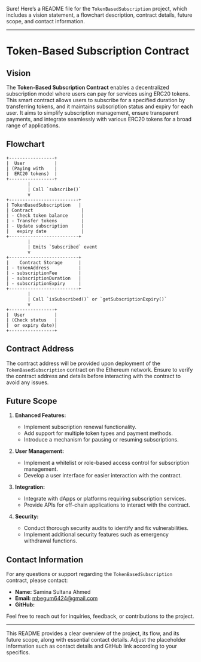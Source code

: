 Sure! Here’s a README file for the `TokenBasedSubscription` project, which includes a vision statement, a flowchart description, contract details, future scope, and contact information.

---

# Token-Based Subscription Contract

## Vision

The **Token-Based Subscription Contract** enables a decentralized subscription model where users can pay for services using ERC20 tokens. This smart contract allows users to subscribe for a specified duration by transferring tokens, and it maintains subscription status and expiry for each user. It aims to simplify subscription management, ensure transparent payments, and integrate seamlessly with various ERC20 tokens for a broad range of applications.

## Flowchart

```plaintext
+-----------------+
|  User           |
| (Paying with    |
|  ERC20 tokens)  |
+-----------------+
        |
        | Call `subscribe()`
        v
+--------------------------+
| TokenBasedSubscription   |
| Contract                  |
| - Check token balance     |
| - Transfer tokens         |
| - Update subscription     |
|   expiry date             |
+--------------------------+
        |
        | Emits `Subscribed` event
        v
+--------------------------+
|    Contract Storage      |
| - tokenAddress           |
| - subscriptionFee        |
| - subscriptionDuration   |
| - subscriptionExpiry     |
+--------------------------+
        |
        | Call `isSubscribed()` or `getSubscriptionExpiry()`
        v
+-----------------+
|  User           |
| (Check status   |
|  or expiry date)|
+-----------------+
```

## Contract Address

The contract address will be provided upon deployment of the `TokenBasedSubscription` contract on the Ethereum network. Ensure to verify the contract address and details before interacting with the contract to avoid any issues.

## Future Scope

1. **Enhanced Features:**
   - Implement subscription renewal functionality.
   - Add support for multiple token types and payment methods.
   - Introduce a mechanism for pausing or resuming subscriptions.

2. **User Management:**
   - Implement a whitelist or role-based access control for subscription management.
   - Develop a user interface for easier interaction with the contract.

3. **Integration:**
   - Integrate with dApps or platforms requiring subscription services.
   - Provide APIs for off-chain applications to interact with the contract.

4. **Security:**
   - Conduct thorough security audits to identify and fix vulnerabilities.
   - Implement additional security features such as emergency withdrawal functions.

## Contact Information

For any questions or support regarding the `TokenBasedSubscription` contract, please contact:

- **Name:** Samina Sultana Ahmed
- **Email:** mbegum6424@gmail.com
- **GitHub:** 

Feel free to reach out for inquiries, feedback, or contributions to the project.

---

This README provides a clear overview of the project, its flow, and its future scope, along with essential contact details. Adjust the placeholder information such as contact details and GitHub link according to your specifics.
